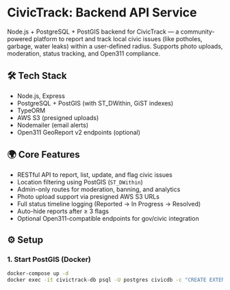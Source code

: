 # CivicTrack: Backend API Service

Node.js + PostgreSQL + PostGIS backend for CivicTrack — a community-powered platform to report and track local civic issues (like potholes, garbage, water leaks) within a user-defined radius. Supports photo uploads, moderation, status tracking, and Open311 compliance.

## 🛠 Tech Stack

- Node.js, Express
- PostgreSQL + PostGIS (with ST_DWithin, GiST indexes)
- TypeORM
- AWS S3 (presigned uploads)
- Nodemailer (email alerts)
- Open311 GeoReport v2 endpoints (optional)

## 🌍 Core Features

- RESTful API to report, list, update, and flag civic issues
- Location filtering using PostGIS (`ST_DWithin`)
- Admin-only routes for moderation, banning, and analytics
- Photo upload support via presigned AWS S3 URLs
- Full status timeline logging (Reported → In Progress → Resolved)
- Auto-hide reports after ≥ 3 flags
- Optional Open311-compatible endpoints for gov/civic integration

## ⚙️ Setup

### 1. Start PostGIS (Docker)

```bash
docker-compose up -d
docker exec -it civictrack-db psql -U postgres civicdb -c "CREATE EXTENSION IF NOT EXISTS postgis"
